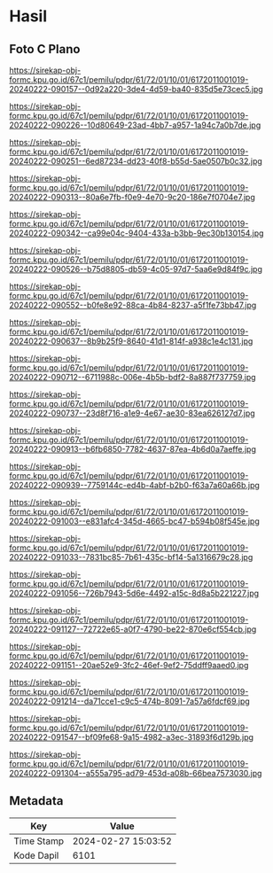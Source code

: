 # Hasil

## Foto C Plano

https://sirekap-obj-formc.kpu.go.id/67c1/pemilu/pdpr/61/72/01/10/01/6172011001019-20240222-090157--0d92a220-3de4-4d59-ba40-835d5e73cec5.jpg

https://sirekap-obj-formc.kpu.go.id/67c1/pemilu/pdpr/61/72/01/10/01/6172011001019-20240222-090226--10d80649-23ad-4bb7-a957-1a94c7a0b7de.jpg

https://sirekap-obj-formc.kpu.go.id/67c1/pemilu/pdpr/61/72/01/10/01/6172011001019-20240222-090251--6ed87234-dd23-40f8-b55d-5ae0507b0c32.jpg

https://sirekap-obj-formc.kpu.go.id/67c1/pemilu/pdpr/61/72/01/10/01/6172011001019-20240222-090313--80a6e7fb-f0e9-4e70-9c20-186e7f0704e7.jpg

https://sirekap-obj-formc.kpu.go.id/67c1/pemilu/pdpr/61/72/01/10/01/6172011001019-20240222-090342--ca99e04c-9404-433a-b3bb-9ec30b130154.jpg

https://sirekap-obj-formc.kpu.go.id/67c1/pemilu/pdpr/61/72/01/10/01/6172011001019-20240222-090526--b75d8805-db59-4c05-97d7-5aa6e9d84f9c.jpg

https://sirekap-obj-formc.kpu.go.id/67c1/pemilu/pdpr/61/72/01/10/01/6172011001019-20240222-090552--b0fe8e92-88ca-4b84-8237-a5f1fe73bb47.jpg

https://sirekap-obj-formc.kpu.go.id/67c1/pemilu/pdpr/61/72/01/10/01/6172011001019-20240222-090637--8b9b25f9-8640-41d1-814f-a938c1e4c131.jpg

https://sirekap-obj-formc.kpu.go.id/67c1/pemilu/pdpr/61/72/01/10/01/6172011001019-20240222-090712--6711988c-006e-4b5b-bdf2-8a887f737759.jpg

https://sirekap-obj-formc.kpu.go.id/67c1/pemilu/pdpr/61/72/01/10/01/6172011001019-20240222-090737--23d8f716-a1e9-4e67-ae30-83ea626127d7.jpg

https://sirekap-obj-formc.kpu.go.id/67c1/pemilu/pdpr/61/72/01/10/01/6172011001019-20240222-090913--b6fb6850-7782-4637-87ea-4b6d0a7aeffe.jpg

https://sirekap-obj-formc.kpu.go.id/67c1/pemilu/pdpr/61/72/01/10/01/6172011001019-20240222-090939--7759144c-ed4b-4abf-b2b0-f63a7a60a66b.jpg

https://sirekap-obj-formc.kpu.go.id/67c1/pemilu/pdpr/61/72/01/10/01/6172011001019-20240222-091003--e831afc4-345d-4665-bc47-b594b08f545e.jpg

https://sirekap-obj-formc.kpu.go.id/67c1/pemilu/pdpr/61/72/01/10/01/6172011001019-20240222-091033--7831bc85-7b61-435c-bf14-5a1316679c28.jpg

https://sirekap-obj-formc.kpu.go.id/67c1/pemilu/pdpr/61/72/01/10/01/6172011001019-20240222-091056--726b7943-5d6e-4492-a15c-8d8a5b221227.jpg

https://sirekap-obj-formc.kpu.go.id/67c1/pemilu/pdpr/61/72/01/10/01/6172011001019-20240222-091127--72722e65-a0f7-4790-be22-870e6cf554cb.jpg

https://sirekap-obj-formc.kpu.go.id/67c1/pemilu/pdpr/61/72/01/10/01/6172011001019-20240222-091151--20ae52e9-3fc2-46ef-9ef2-75ddff9aaed0.jpg

https://sirekap-obj-formc.kpu.go.id/67c1/pemilu/pdpr/61/72/01/10/01/6172011001019-20240222-091214--da71cce1-c9c5-474b-8091-7a57a6fdcf69.jpg

https://sirekap-obj-formc.kpu.go.id/67c1/pemilu/pdpr/61/72/01/10/01/6172011001019-20240222-091547--bf09fe68-9a15-4982-a3ec-31893f6d129b.jpg

https://sirekap-obj-formc.kpu.go.id/67c1/pemilu/pdpr/61/72/01/10/01/6172011001019-20240222-091304--a555a795-ad79-453d-a08b-66bea7573030.jpg


## Metadata

| Key        | Value               |
| ---------- | ------------------- |
| Time Stamp | 2024-02-27 15:03:52 |
| Kode Dapil | 6101                |



